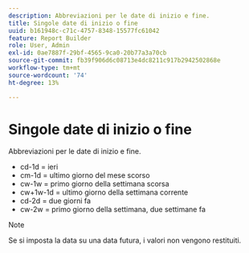 ```yaml
---
description: Abbreviazioni per le date di inizio e fine.
title: Singole date di inizio o fine
uuid: b161948c-c71c-4757-8348-15577fc61042
feature: Report Builder
role: User, Admin
exl-id: 0ae7887f-29bf-4565-9ca0-20b77a3a70cb
source-git-commit: fb39f906d6c08713e4dc8211c917b2942502868e
workflow-type: tm+mt
source-wordcount: '74'
ht-degree: 13%

---
```


# Singole date di inizio o fine

Abbreviazioni per le date di inizio e fine.

* cd-1d = ieri
* cm-1d = ultimo giorno del mese scorso
* cw-1w = primo giorno della settimana scorsa
* cw+1w-1d = ultimo giorno della settimana corrente
* cd-2d = due giorni fa
* cw-2w = primo giorno della settimana, due settimane fa

>[!NOTE]
>
>Se si imposta la data su una data futura, i valori non vengono restituiti.
